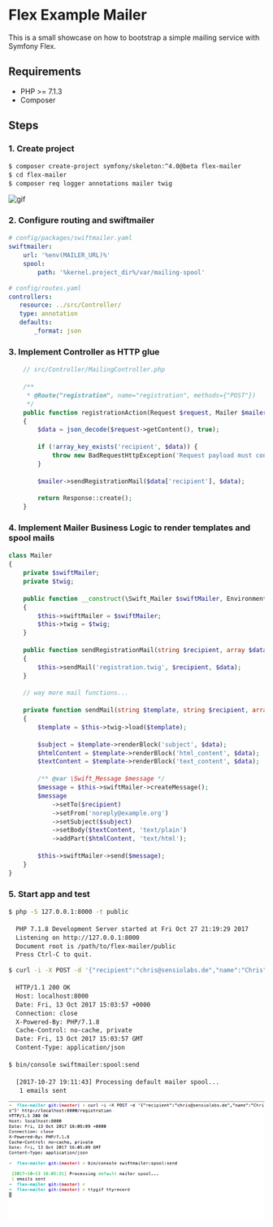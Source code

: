 # Flex Example Mailer

This is a small showcase on how to bootstrap a simple mailing service with Symfony Flex.

## Requirements

* PHP >= 7.1.3
* Composer

## Steps

### 1. Create project

```bash
$ composer create-project symfony/skeleton:^4.0@beta flex-mailer
$ cd flex-mailer
$ composer req logger annotations mailer twig 
```

![gif](./mailer-setup.gif)
   
### 2. Configure routing and swiftmailer

```yaml
# config/packages/swiftmailer.yaml
swiftmailer:
    url: '%env(MAILER_URL)%'
    spool:
        path: '%kernel.project_dir%/var/mailing-spool'
```

```yaml
# config/routes.yaml
controllers:
   resource: ../src/Controller/
   type: annotation
   defaults:
       _format: json
```

### 3. Implement Controller as HTTP glue

```php
    // src/Controller/MailingController.php
 
    /**
     * @Route("registration", name="registration", methods={"POST"})
     */
    public function registrationAction(Request $request, Mailer $mailer, string $recipient): Response
    {
        $data = json_decode($request->getContent(), true);
     
        if (!array_key_exists('recipient', $data)) {
            throw new BadRequestHttpException('Request payload must contain "recipient" key.');
        }
        
        $mailer->sendRegistrationMail($data['recipient'], $data);
        
        return Response::create();
    }
```
       
### 4. Implement Mailer Business Logic to render templates and spool mails

```php
class Mailer
{
    private $swiftMailer;
    private $twig;
    
    public function __construct(\Swift_Mailer $swiftMailer, Environment $twig)
    {
        $this->swiftMailer = $swiftMailer;
        $this->twig = $twig;
    }
    
    public function sendRegistrationMail(string $recipient, array $data): void
    {
        $this->sendMail('registration.twig', $recipient, $data);
    }
    
    // way more mail functions...
    
    private function sendMail(string $template, string $recipient, array $data): void
    {
        $template = $this->twig->load($template);
     
        $subject = $template->renderBlock('subject', $data);
        $htmlContent = $template->renderBlock('html_content', $data);
        $textContent = $template->renderBlock('text_content', $data);
        
        /** @var \Swift_Message $message */
        $message = $this->swiftMailer->createMessage();
        $message
            ->setTo($recipient)
            ->setFrom('noreply@example.org')
            ->setSubject($subject)
            ->setBody($textContent, 'text/plain')
            ->addPart($htmlContent, 'text/html');
            
        $this->swiftMailer->send($message);
    }
}
```

### 5. Start app and test

```bash
$ php -S 127.0.0.1:8000 -t public
  
  PHP 7.1.8 Development Server started at Fri Oct 27 21:19:29 2017
  Listening on http://127.0.0.1:8000
  Document root is /path/to/flex-mailer/public
  Press Ctrl-C to quit.
```

```bash
$ curl -i -X POST -d '{"recipient":"chris@sensiolabs.de","name":"Chris"}' http://localhost:8000/registration
  
  HTTP/1.1 200 OK
  Host: localhost:8000
  Date: Fri, 13 Oct 2017 15:03:57 +0000
  Connection: close
  X-Powered-By: PHP/7.1.8
  Cache-Control: no-cache, private
  Date: Fri, 13 Oct 2017 15:03:57 GMT
  Content-Type: application/json
  
$ bin/console swiftmailer:spool:send
  
  [2017-10-27 19:11:43] Processing default mailer spool... 
   1 emails sent
```

![gif](./mailer-test.gif)
